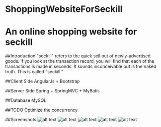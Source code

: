 # ShoppingWebsiteForSeckill
# An online shopping website for seckill

##Introduction
"seckill" refers to the quick sell out of newly-advertised goods. If you look at the transaction record, you will find that each of the transactions is made in seconds. It sounds inconceivable but is the naked truth. This is called "seckill."

##Client Side
AngularJs + Bootstrap

##Server Side
Spring + SpringMVC + MyBatis

##Database
MySQL

##TODO
Optimize the concurrency

##Screenshots
![alt text](https://www.dropbox.com/s/9tbak65a92re9lg/Screenshot%20%281%29.png?raw=1 "list page")
![alt text](https://www.dropbox.com/s/v7u4t1jbyyoj0f0/Screenshot%20%282%29.png?raw=1 "ngDialog")
![alt text](https://www.dropbox.com/s/x9yr355m3i3x7sr/Screenshot%20%284%29.png?raw=1 "countdown")
![alt text](https://www.dropbox.com/s/s9ht4c5b67visol/Screenshot%20%286%29.png?raw=1 "detail page")
![alt text](https://www.dropbox.com/s/bu18vsehaenvbka/Screenshot%20%287%29.png?raw=1 "success")


